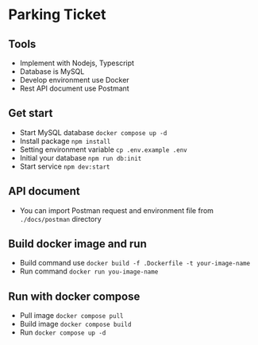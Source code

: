 # Parking Ticket

## Tools

- Implement with Nodejs, Typescript
- Database is MySQL
- Develop environment use Docker
- Rest API document use Postmant

## Get start

- Start MySQL database `docker compose up -d`
- Install package `npm install`
- Setting environment variable `cp .env.example .env`
- Initial your database `npm run db:init`
- Start service `npm dev:start`

## API document

- You can import Postman request and environment file from `./docs/postman` directory

## Build docker image and run

- Build command use `docker build -f .Dockerfile -t your-image-name`
- Run command `docker run you-image-name`

## Run with docker compose

- Pull image `docker compose pull`
- Build image `docker compose build`
- Run `docker compose up -d`
